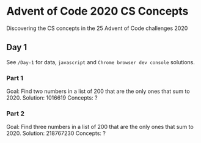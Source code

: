 # Advent of Code 2020 CS Concepts
Discovering the CS concepts in the 25 Advent of Code challenges 2020

## Day 1
See `/Day-1` for data, `javascript` and `Chrome browser dev console` solutions.

### Part 1
Goal: Find two numbers in a list of 200 that are the only ones that sum to 2020.
Solution: 1016619
Concepts: ?

### Part 2
Goal: Find three numbers in a list of 200 that are the only ones that sum to 2020.
Solution: 218767230
Concepts: ?